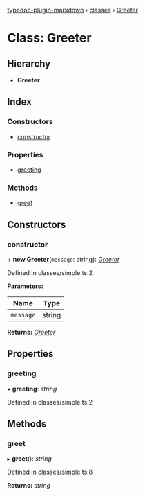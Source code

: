 [typedoc-plugin-markdown](../README.md) › [classes](../modules/classes.md) › [Greeter](classes.greeter.md)

# Class: Greeter

## Hierarchy

* **Greeter**

## Index

### Constructors

* [constructor](classes.greeter.md#constructor)

### Properties

* [greeting](classes.greeter.md#greeting)

### Methods

* [greet](classes.greeter.md#greet)

## Constructors

###  constructor

\+ **new Greeter**(`message`: string): *[Greeter](classes.greeter.md)*

Defined in classes/simple.ts:2

**Parameters:**

Name | Type |
------ | ------ |
`message` | string |

**Returns:** *[Greeter](classes.greeter.md)*

## Properties

###  greeting

• **greeting**: *string*

Defined in classes/simple.ts:2

## Methods

###  greet

▸ **greet**(): *string*

Defined in classes/simple.ts:8

**Returns:** *string*
